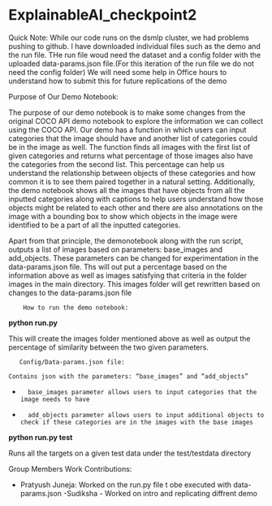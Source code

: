 # ExplainableAI_checkpoint2

Quick Note: While our code runs on the dsmlp cluster, we had problems pushing to github. I have downloaded individual files such as the demo and the run file. THe run file woud need the dataset and a config folder with the uploaded data-params.json file.(For this iteration of the run file we do not need the config folder) We will need some help in Office hours to understand how to submit this for future replications of the demo 



Purpose of Our Demo Notebook:

The purpose of our demo notebook is to make some changes from the original COCO API demo notebook to explore the information we can collect using the COCO API. Our demo has a function in which users can input categories that the image should have and another list of categories could be in the image as well. The function finds all images with the first list of given categories and returns what percentage of those images also have the categories from the second list. This percentage can help us understand the relationship between objects of these categories and how common it is to see them paired together in a natural setting. Additionally, the demo notebook shows all the images that have objects from all the inputted categories along with captions to help users understand how those objects might be related to each other and there are also annotations on the image with a bounding box to show which objects in the image were identified to be a part of all the inputted categories.


Apart from that principle, the demonotebook along with the run script, outputs a list of images based on parameters: base_images and add_objects. These parameters can be changed for experimentation in the data-params.json file. Ths will out put a percentage based on the information above as well as images satisfying that criteria in the folder images in the main directory. This images folder will get rewritten based on changes to the data-params.json file

        How to run the demo notebook:

**python run.py**

This will create the images folder mentioned above as well as output the percentage of similarity between the two given parameters.


       Config/Data-params.json file:

	Contains json with the parameters: “base_images” and “add_objects”


-       base_images parameter allows users to input categories that the image needs to have

-       add_objects parameter allows users to input additional objects to check if these categories are in the images with the base images

**python run.py test**

Runs all the targets on a given test data under the test/testdata directory

Group Members Work Contributions:
- Pratyush Juneja: Worked on the run.py file t obe executed with data-params.json
-Sudiksha - Worked on intro and replicating diffrent demo
